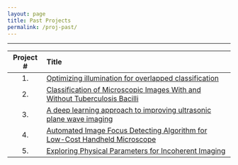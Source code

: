 ```yaml
---
layout: page
title: Past Projects
permalink: /proj-past/
---
```

---
| Project #                   |Title            
|:---------------------------:|:-------------------------------
|1.                         |[ Optimizing illumination for overlapped classification](/past_projects/Spring_2019/01_Amey/project_template.html)
|2.                         |[ Classification of Microscopic Images With and Without Tuberculosis Bacilli](/past_projects/Spring_2019/02_BME590_final_project_Zhen+Huisi/project_template.html)
|3.                         |[A deep learning approach to improving ultrasonic plane wave imaging](/past_projects/Spring_2019/04_james_long/project_template.html)
|4.                         |[Automated Image Focus Detecting Algorithm for Low-Cost Handheld Microscope](/past_projects/Spring_2019/05_ChelalesDeutch/project_template.html)
|5.                         |[ Exploring Physical Parameters for Incoherent Imaging](/past_projects/Spring_2019/06_Davis/project_template.html)

